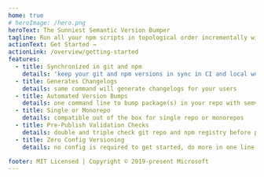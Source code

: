 ```yaml
---
home: true
# heroImage: /hero.png
heroText: The Sunniest Semantic Version Bumper
tagline: Run all your npm scripts in topological order incrementally with cloud cache
actionText: Get Started →
actionLink: /overview/getting-started
features:
  - title: Synchronized in git and npm
    details: 'keep your git and npm versions in sync in CI and local workflows'
  - title: Generates Changelogs
    details: same command will generate changelogs for your users
  - title: Automated Version Bumps
    details: one command line to bump package(s) in your repo with semver
  - title: Single or Monorepo
    details: compatible out of the box for single repo or monorepos
  - title: Pre-Publish Validation Checks
    details: double and triple check git repo and npm registry before publish
  - title: Zero Config Versioning
    details: no config is required to get started, do more in one line

footer: MIT Licensed | Copyright © 2019-present Microsoft
---
```

